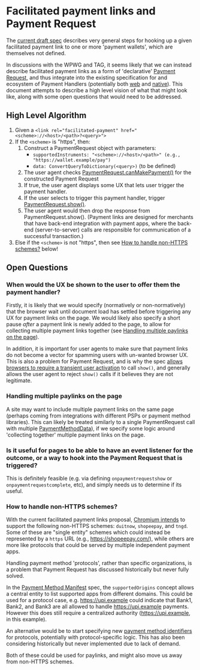 # Facilitated payment links and Payment Request 

The [current draft spec](https://wicg.github.io/paymentlink/) describes very
general steps for hooking up a given facilitated payment link to one or more
'payment wallets', which are themselves not defined.

In discussions with the WPWG and TAG, it seems likely that we can instead
describe facilitated payment links as a form of 'declarative' [Payment
Request](https://w3c.github.io/payment-request/), and thus integrate into the
existing specification for and ecosystem of Payment Handlers (potentially both
[web](https://w3c.github.io/payment-handler/) and
[native](https://web.dev/articles/android-payment-apps-developers-guide)). This
document attempts to describe a high level vision of what that might look like,
along with some open questions that would need to be addressed.

## High Level Algorithm

1. Given a `<link rel="facilitated-payment" href="<scheme>://<host>/<path>?<query>">`
2. If the `<scheme>` is "https", then:
    1. Construct a PaymentRequest object with parameters:
        - `supportedInstruments: "<scheme>://<host>/<path>" (e.g., "https://wallet.example/pay")`
        - `data: ConvertQueryToDictionary(<query>)` (to be defined)
    2. The user agent checks [PaymentRequest.canMakePayment()](https://w3c.github.io/payment-request/#canmakepayment-method) for the constructed Payment Request
    3. If true, the user agent displays some UX that lets user trigger the payment handler.
    4. If the user selects to trigger this payment handler, trigger [PaymentRequest.show()](https://w3c.github.io/payment-request/#show-method).
    5. The user agent would then drop the response from PaymentRequest.show(). (Payment links are designed for merchants that have back-end integration with payment apps, where the back-end (server-to-server) calls are responsible for communication of a successful transaction.)
3. Else if the `<scheme>` is not "https", then see [How to handle non-HTTPS schemes?](#how-to-handle-non-https-schemes) below!

## Open Questions

### When would the UX be shown to the user to offer them the payment handler?

Firstly, it is likely that we would specify (normatively or non-normatively)
that the browser wait until document load has settled before triggering any UX
for payment links on the page. We would likely also specify a short pause
*after* a payment link is newly added to the page, to allow for collecting
multiple payment links together (see [Handling multiple paylinks on the
page](#handling-multiple-paylinks-on-the-page)).

In addition, it is important for user agents to make sure that payment links do
not become a vector for spamming users with un-wanted browser UX. This is also
a problem for Payment Request, and is why the spec [allows browsers to require
a transient user activation](https://w3c.github.io/payment-request/#show-method)
to call `show()`, and generally allows the user agent to reject `show()` calls
if it believes they are not legitimate.

### Handling multiple paylinks on the page

A site may want to include multiple payment links on the same page (perhaps
coming from integrations with different PSPs or payment method libraries). This
can likely be treated similarly to a single PaymentRequest call with multiple
[PaymentMethodData](https://w3c.github.io/payment-request/#dom-paymentmethoddata)),
if we specify some logic around 'collecting together' multiple payment links on
the page.

### Is it useful for pages to be able to have an event listener for the outcome, or a way to hook into the Payment Request that is triggered?

This is definitely feasible (e.g. via defining `onpaymentrequestshow` or
`onpaymentrequestcomplete`, etc), and simply needs us to determine if its useful.

### How to handle non-HTTPS schemes?

With the current facilitated payment links proposal, [Chromium
intends](https://github.com/WICG/paymentlink/pull/15) to support the following
non-HTTPS schemes: `duitnow`, `shopeepay`, and `tngd`. Some of these are
"single entity" schemes which could instead be represented by a `https` URL
(e.g., https://shopeepay.com/), while others are more like protocols that could
be served by multiple independent payment apps.

Handling payment method 'protocols', rather than specific organizations, is a
problem that Payment Request has discussed historically but never fully solved.

In the [Payment Method
Manifest](https://www.w3.org/TR/payment-method-manifest/) spec, the
`supportedOrigins` concept allows a central entity to list supported apps from
different domains. This could be used for a protocol case, e.g.
https://upi.example could indicate that Bank1, Bank2, and Bank3 are all allowed
to handle https://upi.example payments. However this does still require a
centralized authority (https://upi.example, in this example).

An alternative would be to start specifying new [payment method
identifiers](https://www.w3.org/TR/payment-method-id/#dfn-pmi) for protocols,
potentially with protocol-specific logic. This has also been considering
historically but never implemented due to lack of demand.

Both of these could be used for paylinks, and might also move us away from
non-HTTPS schemes.
